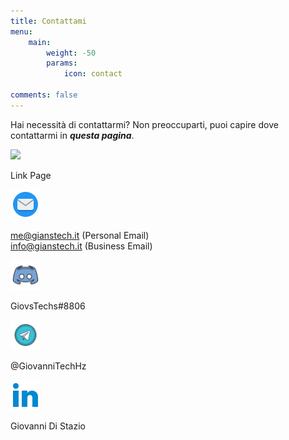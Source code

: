 ```yaml
---
title: Contattami
menu:
    main: 
        weight: -50
        params:
            icon: contact

comments: false
---
```


Hai necessità di contattarmi? Non preoccuparti, puoi capire dove contattarmi in ***questa pagina***.


<a href="https://gthz.it/lkg"><img src="https://img.icons8.com/color/96/linktree.png" width="48px" heigth="48px"></a>

<p>Link Page</p>

<a href="https://gthz.it/em"><img src="mail.png" width="48px" height="48px"></a>

<p> <a href="mailto:me@gianstech.it">me@gianstech.it</a> (Personal Email) <br> <a href="mailto:info@gianstech.it">info@gianstech.it</a> (Business Email)</p>

<a href="https://gthz.it/ds"><img src="ds.png" width="48px" height="48px"></a>

<p> GiovsTechs#8806 </p>

<a href="https://gthz.it/mtg"><img src="tg.png" width="48px" heigth="48px"></a>

<p> @GiovanniTechHz</p>

<a href="https://gthz.it/ln"><img src="ln.png" width="48px" heigth="48px"></a>

<p>Giovanni Di Stazio</p>
